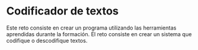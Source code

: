 # Codificador de textos

Este reto consiste en crear un programa utilizando las herramientas aprendidas durante la formación. El reto consiste en crear un sistema que codifique o descodifique textos.
